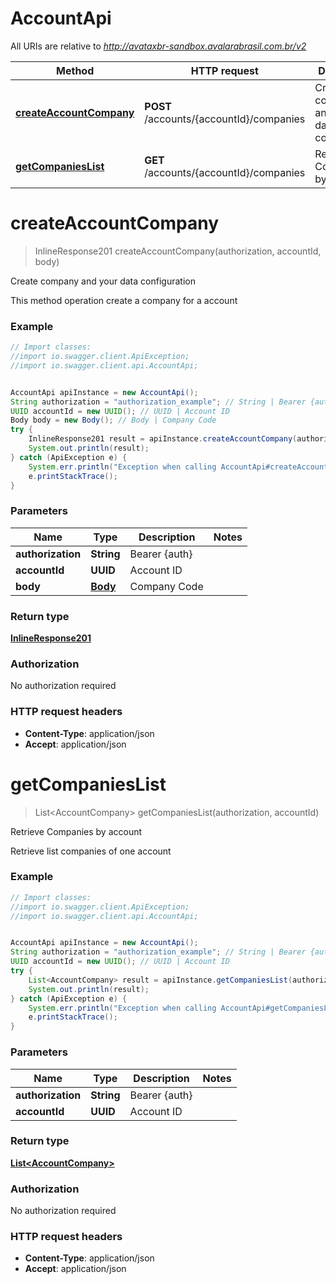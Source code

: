# AccountApi

All URIs are relative to *http://avataxbr-sandbox.avalarabrasil.com.br/v2*

Method | HTTP request | Description
------------- | ------------- | -------------
[**createAccountCompany**](AccountApi.md#createAccountCompany) | **POST** /accounts/{accountId}/companies | Create company and your data configuration
[**getCompaniesList**](AccountApi.md#getCompaniesList) | **GET** /accounts/{accountId}/companies | Retrieve Companies by account


<a name="createAccountCompany"></a>
# **createAccountCompany**
> InlineResponse201 createAccountCompany(authorization, accountId, body)

Create company and your data configuration

This method operation create a company for a account 

### Example
```java
// Import classes:
//import io.swagger.client.ApiException;
//import io.swagger.client.api.AccountApi;


AccountApi apiInstance = new AccountApi();
String authorization = "authorization_example"; // String | Bearer {auth}
UUID accountId = new UUID(); // UUID | Account ID
Body body = new Body(); // Body | Company Code
try {
    InlineResponse201 result = apiInstance.createAccountCompany(authorization, accountId, body);
    System.out.println(result);
} catch (ApiException e) {
    System.err.println("Exception when calling AccountApi#createAccountCompany");
    e.printStackTrace();
}
```

### Parameters

Name | Type | Description  | Notes
------------- | ------------- | ------------- | -------------
 **authorization** | **String**| Bearer {auth} |
 **accountId** | **UUID**| Account ID |
 **body** | [**Body**](Body.md)| Company Code |

### Return type

[**InlineResponse201**](InlineResponse201.md)

### Authorization

No authorization required

### HTTP request headers

 - **Content-Type**: application/json
 - **Accept**: application/json

<a name="getCompaniesList"></a>
# **getCompaniesList**
> List&lt;AccountCompany&gt; getCompaniesList(authorization, accountId)

Retrieve Companies by account

Retrieve list companies of one account

### Example
```java
// Import classes:
//import io.swagger.client.ApiException;
//import io.swagger.client.api.AccountApi;


AccountApi apiInstance = new AccountApi();
String authorization = "authorization_example"; // String | Bearer {auth}
UUID accountId = new UUID(); // UUID | Account ID
try {
    List<AccountCompany> result = apiInstance.getCompaniesList(authorization, accountId);
    System.out.println(result);
} catch (ApiException e) {
    System.err.println("Exception when calling AccountApi#getCompaniesList");
    e.printStackTrace();
}
```

### Parameters

Name | Type | Description  | Notes
------------- | ------------- | ------------- | -------------
 **authorization** | **String**| Bearer {auth} |
 **accountId** | **UUID**| Account ID |

### Return type

[**List&lt;AccountCompany&gt;**](AccountCompany.md)

### Authorization

No authorization required

### HTTP request headers

 - **Content-Type**: application/json
 - **Accept**: application/json

